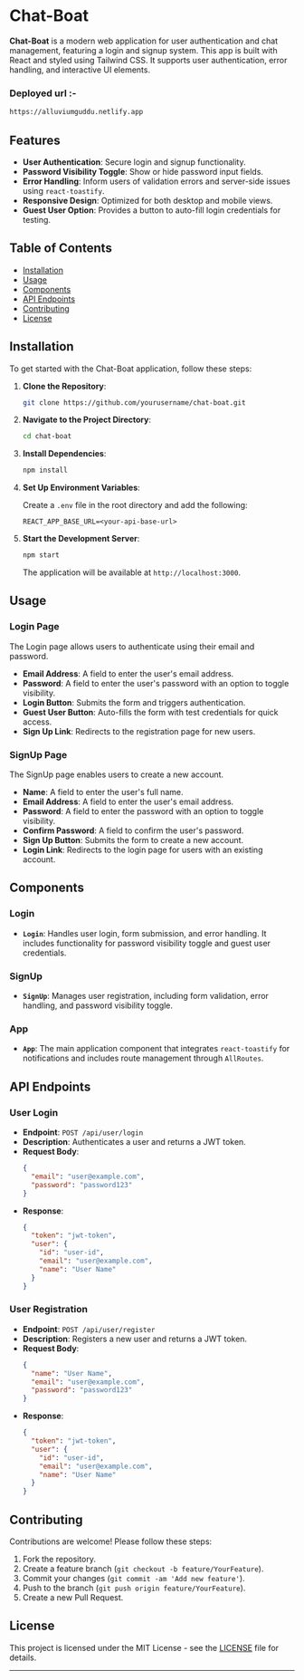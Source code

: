 
# Chat-Boat

**Chat-Boat** is a modern web application for user authentication and chat management, featuring a login and signup system. This app is built with React and styled using Tailwind CSS. It supports user authentication, error handling, and interactive UI elements.

### Deployed url :- 
```bash
https://alluviumguddu.netlify.app

```

## Features

- **User Authentication**: Secure login and signup functionality.
- **Password Visibility Toggle**: Show or hide password input fields.
- **Error Handling**: Inform users of validation errors and server-side issues using `react-toastify`.
- **Responsive Design**: Optimized for both desktop and mobile views.
- **Guest User Option**: Provides a button to auto-fill login credentials for testing.

## Table of Contents

- [Installation](#installation)
- [Usage](#usage)
- [Components](#components)
- [API Endpoints](#api-endpoints)
- [Contributing](#contributing)
- [License](#license)

## Installation

To get started with the Chat-Boat application, follow these steps:

1. **Clone the Repository**:

   ```bash
   git clone https://github.com/yourusername/chat-boat.git
   ```

2. **Navigate to the Project Directory**:

   ```bash
   cd chat-boat
   ```

3. **Install Dependencies**:

   ```bash
   npm install
   ```

4. **Set Up Environment Variables**:

   Create a `.env` file in the root directory and add the following:

   ```
   REACT_APP_BASE_URL=<your-api-base-url>
   ```

5. **Start the Development Server**:

   ```bash
   npm start
   ```

   The application will be available at `http://localhost:3000`.

## Usage

### Login Page

The Login page allows users to authenticate using their email and password. 

- **Email Address**: A field to enter the user's email address.
- **Password**: A field to enter the user's password with an option to toggle visibility.
- **Login Button**: Submits the form and triggers authentication.
- **Guest User Button**: Auto-fills the form with test credentials for quick access.
- **Sign Up Link**: Redirects to the registration page for new users.

### SignUp Page

The SignUp page enables users to create a new account.

- **Name**: A field to enter the user's full name.
- **Email Address**: A field to enter the user's email address.
- **Password**: A field to enter the password with an option to toggle visibility.
- **Confirm Password**: A field to confirm the user's password.
- **Sign Up Button**: Submits the form to create a new account.
- **Login Link**: Redirects to the login page for users with an existing account.

## Components

### Login

- **`Login`**: Handles user login, form submission, and error handling. It includes functionality for password visibility toggle and guest user credentials.

### SignUp

- **`SignUp`**: Manages user registration, including form validation, error handling, and password visibility toggle.

### App

- **`App`**: The main application component that integrates `react-toastify` for notifications and includes route management through `AllRoutes`.

## API Endpoints

### User Login

- **Endpoint**: `POST /api/user/login`
- **Description**: Authenticates a user and returns a JWT token.
- **Request Body**:
  ```json
  {
    "email": "user@example.com",
    "password": "password123"
  }
  ```
- **Response**:
  ```json
  {
    "token": "jwt-token",
    "user": {
      "id": "user-id",
      "email": "user@example.com",
      "name": "User Name"
    }
  }
  ```

### User Registration

- **Endpoint**: `POST /api/user/register`
- **Description**: Registers a new user and returns a JWT token.
- **Request Body**:
  ```json
  {
    "name": "User Name",
    "email": "user@example.com",
    "password": "password123"
  }
  ```
- **Response**:
  ```json
  {
    "token": "jwt-token",
    "user": {
      "id": "user-id",
      "email": "user@example.com",
      "name": "User Name"
    }
  }
  ```

## Contributing

Contributions are welcome! Please follow these steps:

1. Fork the repository.
2. Create a feature branch (`git checkout -b feature/YourFeature`).
3. Commit your changes (`git commit -am 'Add new feature'`).
4. Push to the branch (`git push origin feature/YourFeature`).
5. Create a new Pull Request.

## License

This project is licensed under the MIT License - see the [LICENSE](LICENSE) file for details.

---
